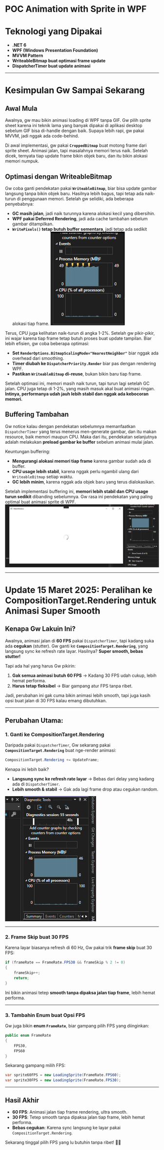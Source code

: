 ﻿# **POC Animation with Sprite in WPF**

# **Teknologi yang Dipakai**
- **.NET 6**
- **WPF (Windows Presentation Foundation)**
- **MVVM Pattern**
- **WriteableBitmap buat optimasi frame update**
- **DispatcherTimer buat update animasi**

---

# **Kesimpulan Gw Sampai Sekarang**

## **Awal Mula**
Awalnya, gw mau bikin animasi loading di WPF tanpa GIF. Gw pilih sprite sheet karena ini teknik lama yang banyak dipakai di aplikasi desktop sebelum GIF bisa di-handle dengan baik. Supaya lebih rapi, gw pakai MVVM, jadi nggak ada code-behind.

Di awal implementasi, gw pakai **`CroppedBitmap`** buat motong frame dari sprite sheet. Animasi jalan, tapi masalahnya memori terus naik. Setelah dicek, ternyata tiap update frame bikin objek baru, dan itu bikin alokasi memori numpuk.

## **Optimasi dengan WriteableBitmap**
Gw coba ganti pendekatan pakai **`WriteableBitmap`**, biar bisa update gambar langsung tanpa bikin objek baru. Hasilnya lebih bagus, tapi tetap ada naik-turun di penggunaan memori. Setelah gw selidiki, ada beberapa penyebabnya:
- **GC masih jalan**, jadi naik turunnya karena alokasi kecil yang dibersihin.
- **WPF pakai Deferred Rendering**, jadi ada cache tambahan sebelum gambar ditampilkan.
- **`WritePixels()` tetap butuh buffer sementara**, jadi tetap ada sedikit alokasi tiap frame.
![Dari memori kelihatan naik turun setelah di GC](gambar/unoptimize-sprites.PNG)

Terus, CPU juga kelihatan naik-turun di angka 1-2%. Setelah gw pikir-pikir, ini wajar karena tiap frame tetap butuh proses buat update tampilan. Biar lebih efisien, gw coba beberapa optimasi:
- **Set `RenderOptions.BitmapScalingMode="NearestNeighbor"`** biar nggak ada overhead dari smoothing.
- **Timer diubah ke `DispatcherPriority.Render`** biar pas dengan rendering WPF.
- **Pastikan `WriteableBitmap` di-reuse**, bukan bikin baru tiap frame.

Setelah optimasi ini, memori masih naik turun, tapi turun lagi setelah GC jalan. CPU juga tetap di 1-2%, yang masih masuk akal buat animasi ringan. **Intinya, performanya udah jauh lebih stabil dan nggak ada kebocoran memori.**

## **Buffering Tambahan**
Gw notice kalau dengan pendekatan sebelumnya memanfaatkan `DispatcherTimer` yang terus menerus men-generate gambar, dan itu makan resource, baik memori maupun CPU. Maka dari itu, pendekatan selanjutnya adalah melakukan **preload gambar ke buffer** sebelum animasi mulai jalan.

Keuntungan buffering:
- **Mengurangi alokasi memori tiap frame** karena gambar sudah ada di buffer.
- **CPU usage lebih stabil**, karena nggak perlu ngambil ulang dari `WriteableBitmap` setiap waktu.
- **GC lebih minim**, karena nggak ada objek baru yang terus dialokasikan.

Setelah implementasi buffering ini, **memori lebih stabil dan CPU usage turun sedikit** dibanding sebelumnya. Gw rasa ini pendekatan yang paling optimal buat animasi sprite di WPF.
![Jauh lebih stabil ketimbang sebelumnya](gambar/preload1.PNG)



---

# Update 15 Maret 2025: Peralihan ke CompositionTarget.Rendering untuk Animasi Super Smooth

## Kenapa Gw Lakuin Ini?
Awalnya, animasi jalan di **60 FPS** pakai `DispatcherTimer`, tapi kadang suka ada **cegukan** (stutter). Gw ganti ke **`CompositionTarget.Rendering`**, yang langsung sync ke refresh rate layar. Hasilnya? **Super smooth, bebas stutter!**

Tapi ada hal yang harus Gw pikirin:

1. **Gak semua animasi butuh 60 FPS** → Kadang 30 FPS udah cukup, lebih hemat performa.
2. **Harus tetap fleksibel** → Biar gampang atur FPS tanpa ribet.

Jadi, perubahan ini gak cuma bikin animasi lebih smooth, tapi juga kasih opsi buat jalan di 30 FPS kalau emang dibutuhkan.

---

## Perubahan Utama:
### 1. **Ganti ke CompositionTarget.Rendering**
Daripada pakai `DispatcherTimer`, Gw sekarang pakai **`CompositionTarget.Rendering`** buat nge-render animasi:

```csharp
CompositionTarget.Rendering += UpdateFrame;
```

Kenapa ini lebih baik?
- **Langsung sync ke refresh rate layar** → Bebas dari delay yang kadang ada di `DispatcherTimer`.
- **Lebih smooth & stabil** → Gak ada lagi frame drop atau cegukan random.

![CPU lebih halus dan tidak stuttering](gambar/render1.PNG)

---

### 2. **Frame Skip buat 30 FPS**
Karena layar biasanya refresh di 60 Hz, Gw pakai trik **frame skip** buat 30 FPS:
```csharp
if (frameRate == FrameRate.FPS30 && frameSkip % 2 != 0)
{
    frameSkip++;
    return;
}
```
Ini bikin animasi tetep **smooth tanpa dipaksa jalan tiap frame**, lebih hemat performa.

---

### 3. **Tambahin Enum buat Opsi FPS**
Gw juga bikin **enum `FrameRate`**, biar gampang pilih FPS yang diinginkan:

```csharp
public enum FrameRate
{
    FPS30,
    FPS60
}
```
Sekarang gampang milih FPS:
```csharp
var sprite60FPS = new LoadingSprite(FrameRate.FPS60);
var sprite30FPS = new LoadingSprite(FrameRate.FPS30);
```

---

## Hasil Akhir
- **60 FPS**: Animasi jalan tiap frame rendering, ultra smooth.
- **30 FPS**: Tetep smooth tanpa dipaksa jalan tiap frame, lebih hemat performa.
- **Bebas cegukan**: Karena sync langsung ke layar pakai `CompositionTarget.Rendering`.

Sekarang tinggal pilih FPS yang lu butuhin tanpa ribet! 🚀🔥

